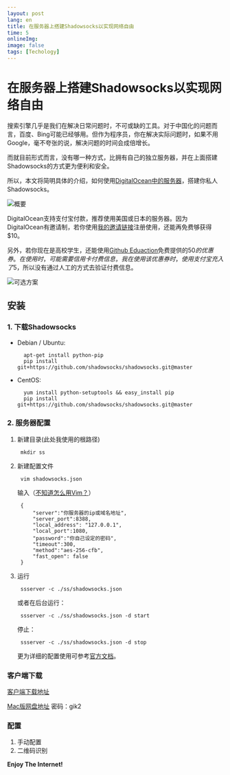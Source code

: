 ```yaml
---
layout: post
lang: en
title: 在服务器上搭建Shadowsocks以实现网络自由
time: 5
onlineImg: 
image: false
tags: [Techology]
---
```


# 在服务器上搭建Shadowsocks以实现网络自由

搜索引擎几乎是我们在解决日常问题时，不可或缺的工具。对于中国化的问题而言，百度、Bing可能已经够用。但作为程序员，你在解决实际问题时，如果不用Google，毫不夸张的说，解决问题的时间会成倍增长。

<!-- more -->

而就目前形式而言，没有哪一种方式，比拥有自己的独立服务器，并在上面搭建Shadowsocks的方式更为便利和安全。

所以，本文将简明具体的介绍，如何使用[DigitalOcean中的服务器](https://cloud.digitalocean.com/login?i=eeb47d)，搭建你私人Shadowsocks。


![概要](http://7xle3b.com1.z0.glb.clouddn.com/7-31-DigitalOcean_-_N-7.png)

DigitalOcean支持支付宝付款，推荐使用美国或日本的服务器。因为DigitalOcean有邀请制，若你使用[我的邀请链接](https://m.do.co/c/fa78810fab23)注册使用，还能再免费够获得$10。

另外，若你现在是高校学生，还能使用[Github Eduaction](https://education.github.com/)免费提供的$50的优惠券。在使用时，可能需要信用卡付费信息，我在使用该优惠券时，使用支付宝充入了$5，所以没有通过人工的方式去验证付费信息。

![可选方案](http://7xle3b.com1.z0.glb.clouddn.com/digitalocean-5.png)

## 安装
### 1. 下载Shadowsocks

- Debian / Ubuntu:

		apt-get install python-pip
		pip install git+https://github.com/shadowsocks/shadowsocks.git@master

- CentOS:

		yum install python-setuptools && easy_install pip
		pip install git+https://github.com/shadowsocks/shadowsocks.git@master

### 2. 服务器配置

1. 新建目录(此处我使用的根路径)
	
		mkdir ss
	
2. 新建配置文件
	
		vim shadowsocks.json
	
	输入（[不知道怎么用Vim？](http://azureyu.com/Vim/)）    
		
		{
	        "server":"你服务器的ip或域名地址",
	        "server_port":8388,
	        "local_address": "127.0.0.1",
	        "local_port":1080,
	        "password":"你自己设定的密码",
	        "timeout":300,
	        "method":"aes-256-cfb",
	        "fast_open": false
	    }

3. 运行
	
		ssserver -c ./ss/shadowsocks.json
    
	或者在后台运行：
   
	    ssserver -c ./ss/shadowsocks.json -d start
	
	停止：
	
	    ssserver -c ./ss/shadowsocks.json -d stop
	    
	更为详细的配置使用可参考[官方文档](https://github.com/shadowsocks/shadowsocks/wiki)。

### 客户端下载
[客户端下载地址](https://github.com/shadowsocks/shadowsocks/wiki/Shadowsocks-%E4%BD%BF%E7%94%A8%E8%AF%B4%E6%98%8E#%E5%AE%A2%E6%88%B7%E7%AB%AF)

[Mac版网盘地址](https://pan.baidu.com/s/1mhHajxu)
密码：gik2

### 配置
1. 手动配置
2. 二维码识别

**Enjoy The Internet!**


